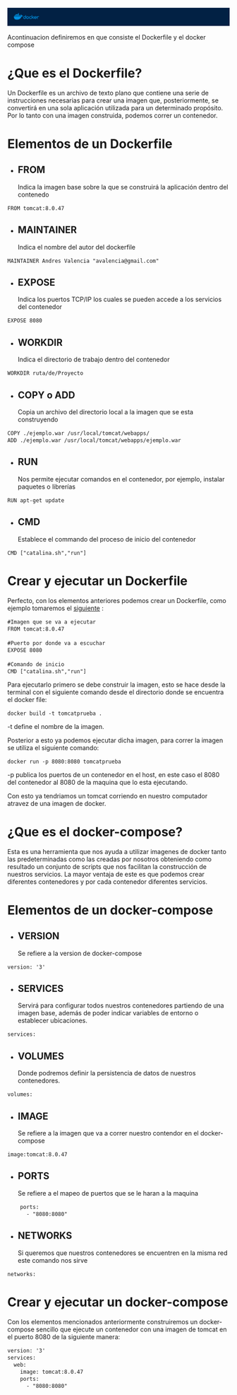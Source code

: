
![docker.png](../Images/docker.png)


Acontinuacion definiremos en que consiste el Dockerfile y el docker compose

# ¿Que es el Dockerfile?

Un Dockerfile es un archivo de texto plano que contiene una serie de instrucciones necesarias para crear una imagen que, posteriormente, se convertirá en una sola aplicación utilizada para un determinado propósito. Por lo tanto con una imagen construida, podemos correr un contenedor.


# Elementos de un Dockerfile
-  ## FROM
 	Indica la imagen base sobre la que se construirá la aplicación dentro del contenedo    
```plain
FROM tomcat:8.0.47 
```
-  ## MAINTAINER
	Indica el nombre del autor del dockerfile
```plain
MAINTAINER Andres Valencia "avalencia@gmail.com"
```  
-  ## EXPOSE
	Indica los puertos TCP/IP los cuales se pueden accede a los servicios del contenedor
```plain
EXPOSE 8080
```    
-  ## WORKDIR
	Indica el directorio de trabajo dentro del contenedor
```plain
WORKDIR ruta/de/Proyecto
```  
-  ## COPY o ADD
	Copia un archivo del directorio local a la imagen que se esta construyendo
```plain
COPY ./ejemplo.war /usr/local/tomcat/webapps/
ADD ./ejemplo.war /usr/local/tomcat/webapps/ejemplo.war
```  
-  ## RUN
	Nos permite ejecutar comandos en el contenedor, por ejemplo, instalar paquetes o librerías
```plain
RUN apt-get update
```    
-  ## CMD
	Establece el commando del proceso de inicio del contenedor
```plain
CMD ["catalina.sh","run"]
```      
# Crear y ejecutar un Dockerfile
Perfecto, con los elementos anteriores podemos crear un Dockerfile, como ejemplo tomaremos el [siguiente](https://github.com/Afelipe1599/TomcatDocker/tree/main/Docker/Dockerfile) :
```plain
#Imagen que se va a ejecutar
FROM tomcat:8.0.47

#Puerto por donde va a escuchar
EXPOSE 8080

#Comando de inicio
CMD ["catalina.sh","run"]
```     
Para ejecutarlo primero se debe construir la imagen, esto se hace desde la terminal con el siguiente comando desde el directorio donde se encuentra el docker file:
```plain
docker build -t tomcatprueba .
```     
-t define el nombre de la imagen.

Posterior a esto ya podemos ejecutar dicha imagen, para correr la imagen se utiliza el siguiente comando:
```plain
docker run -p 8080:8080 tomcatprueba
```   
 -p publica los puertos de un contenedor en el host, en este caso el 8080 del contenedor al 8080 de la maquina que lo esta ejecutando.
 
Con esto ya tendriamos un tomcat corriendo en nuestro computador atravez de una imagen de docker.

# ¿Que es el docker-compose?
Esta es una herramienta que nos ayuda a utilizar imagenes de docker tanto las predeterminadas como las creadas por nosotros obteniendo como resultado un conjunto de scripts que nos facilitan la construcción de nuestros servicios. La mayor ventaja de este es que podemos crear diferentes contenedores y por cada contenedor diferentes servicios.

# Elementos de un docker-compose
-  ## VERSION
	Se refiere a la version de docker-compose
```plain
version: '3'
```     
-  ## SERVICES
	Servirá para configurar todos nuestros contenedores partiendo de una imagen base, además de poder indicar variables de entorno o establecer ubicaciones.
```plain
services:
```     
-  ## VOLUMES
	 Donde podremos definir la persistencia de datos de nuestros contenedores.
```plain
volumes:
```     
-  ## IMAGE
	 Se refiere a la imagen que va a correr nuestro contendor en el docker-compose
```plain
image:tomcat:8.0.47
```   
-  ## PORTS
	 Se refiere a el mapeo de puertos que se le haran a la maquina
```plain
    ports:
      - "8080:8080"
``` 
-  ## NETWORKS
	 Si queremos que nuestros contenedores se encuentren en la misma red este comando nos sirve
```plain
networks:
``` 
# Crear y ejecutar un docker-compose
Con los elementos mencionados anteriormente construiremos un docker-compose sencillo que ejecute un contenedor con una imagen de tomcat en el puerto 8080 de la siguiente manera:
```plain
version: '3'
services:
  web:
    image: tomcat:8.0.47
    ports:
      - "8080:8080"
``` 





